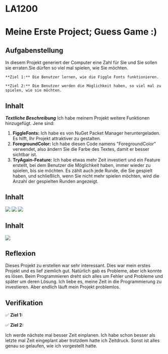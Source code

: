 # LA1200
# Meine Erste Project; Guess Game :)
## Aufgabenstellung
In diesem Projekt generiert der Computer eine Zahl für Sie und Sie sollen sie erraten.Sie dürfen so viel mal spielen, wie Sie möchten.

    **Ziel 1:** Die Benutzer lernen, wie die Figgle Fonts funktionieren.
    
    **Ziel 2:** Die Benutzer werden die Möglichkeit haben, so viel mal zu spielen, wie sie möchten.
## Inhalt
***Textliche Beschreibung***
Ich habe meinem Projekt weitere Funktionen hinzugefügt. Jene sind:
1. **FiggleFonts:** Ich habe es von NuGet Packet Manager heruntergeladen. Es hilft, Ihr Projekt attraktiver zu gestalten.
2. **ForegroundColor:** Ich habe diesen Code namens "ForegroundColor" verwendet, also ändern Sie die Farbe des Textes, damit er besser sichtbar ist.
3. **TryAgain-Feature:** Ich habe etwas mehr Zeit investiert und ein Feature erstellt, bei dem Benutzer die Möglichkeit haben, immer wieder zu spielen, bis sie möchten.
Es zählt auch jede Runde, die Sie gespielt haben, und schließlich, wenn Sie nicht mehr spielen möchten, wird die Anzahl der gespielten Runden angezeigt.
  
    


## Inhalt
![](https://i.imgur.com/hkMd6fS.png)
![](https://i.imgur.com/YclSmST.png)
![](https://i.imgur.com/3Mu0xOs.png)

## Inhalt
[![](https://i.imgur.com/SZovITS.png)](https://www.youtube.com/watch?v=_TCn95WCnS0)


## Reflexion

Dieses Projekt zu erstellen war sehr interessant. Dies war mein erstes Projekt und es lief ziemlich gut. Natürlich gab es Probleme, aber ich konnte es lösen. Beim Programmieren dreht sich alles um Fehler und Probleme und später um deren Lösung. Ich liebe es, meine Zeit in die Programmierung zu investieren. Aber endlich läuft mein Projekt problemlos.


## Verifikation

✅ **Ziel 1:**

✅ **Ziel 2:**

Ich werde nächste mal besser Zeit einplanen. Ich habe schon besser als letzte mal Zeit eingeplant aber trotzdem hatte ich Zeitdruck. Sonst ist alles genau so gelaufen, wie ich vorgestellt hatte.
